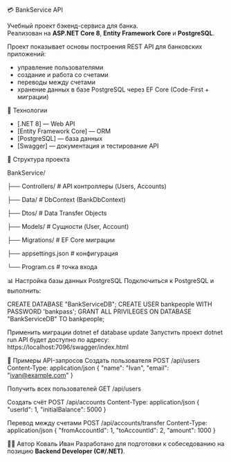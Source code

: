 💳 BankService API

Учебный проект бэкенд-сервиса для банка.  
Реализован на **ASP.NET Core 8**, **Entity Framework Core** и **PostgreSQL**.  

Проект показывает основы построения REST API для банковских приложений:
- управление пользователями
- создание и работа со счетами 
- переводы между счетами 
- хранение данных в базе PostgreSQL через EF Core (Code-First + миграции)  


🚀 Технологии
- [.NET 8] — Web API  
- [Entity Framework Core] — ORM  
- [PostgreSQL] — база данных  
- [Swagger] — документация и тестирование API  


📂 Структура проекта

BankService/

 ├── Controllers/       # API контроллеры (Users, Accounts)
 
 ├── Data/              # DbContext (BankDbContext)
 
 ├── Dtos/              # Data Transfer Objects
 
 ├── Models/            # Сущности (User, Account)
 
 ├── Migrations/        # EF Core миграции
 
 ├── appsettings.json   # конфигурация
 
 └── Program.cs         # точка входа


📊 Настройка базы данных PostgreSQL
Подключиться к PostgreSQL и выполнить:

CREATE DATABASE "BankServiceDB";
CREATE USER bankpeople WITH PASSWORD 'bankpass';
GRANT ALL PRIVILEGES ON DATABASE "BankServiceDB" TO bankpeople;

Применить миграции
  dotnet ef database update
Запустить проект
  dotnet run
API будет доступно по адресу:
  https://localhost:7096/swagger/index.html

📌 Примеры API-запросов
Создать пользователя
POST /api/users
Content-Type: application/json
{
  "name": "Ivan",
  "email": "ivan@example.com"
}

Получить всех пользователей
GET /api/users

Создать счёт
POST /api/accounts
Content-Type: application/json
{
  "userId": 1,
  "initialBalance": 5000
}

Перевод между счетами
POST /api/accounts/transfer
Content-Type: application/json
{
  "fromAccountId": 1,
  "toAccountId": 2,
  "amount": 1000
}

👨‍💻 Автор Коваль Иван
Разработано для подготовки к собеседованию на позицию **Backend Developer (C#/.NET)**. 
